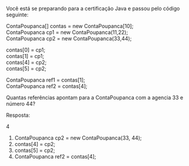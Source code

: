 Você está se preparando para a certificação Java e passou pelo código seguinte:

ContaPoupanca[] contas = new ContaPoupanca[10];<br>
ContaPoupanca cp1 = new ContaPoupanca(11,22);<br>
ContaPoupanca cp2 = new ContaPoupanca(33,44);<br>

contas[0] = cp1;<br>
contas[1] = cp1;<br>
contas[4] = cp2;<br>
contas[5] = cp2;<br>

ContaPoupanca ref1 = contas[1];<br>
ContaPoupanca ref2 = contas[4];<br>

Quantas referências apontam para a ContaPoupanca com a agencia 33 e número 44?

Resposta:

4

1) ContaPoupanca cp2 = new ContaPoupanca(33, 44);
2) contas[4] = cp2;
3) contas[5] = cp2;
4) ContaPoupanca ref2 = contas[4];